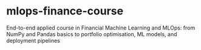 # mlops-finance-course
End-to-end applied course in Financial Machine Learning and MLOps: from NumPy and Pandas basics to portfolio optimisation, ML models, and deployment pipelines
